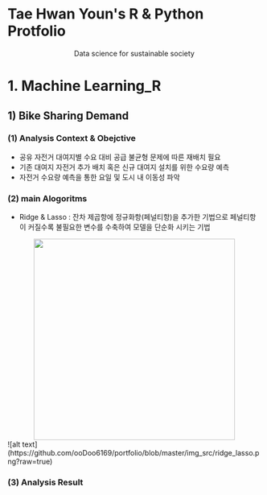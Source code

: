 # Tae Hwan Youn's R & Python Protfolio
<center>Data science for sustainable society</center>

# 1. Machine Learning_R
## 1) Bike Sharing Demand
### (1) Analysis Context & Obejctive
 - 공유 자전거 대여지별 수요 대비 공급 불균형 문제에 따른 재배치 필요
 - 기존 대여지 자전거 추가 배치 혹은 신규 대여지 설치를 위한 수요량 예측
 - 자전거 수요량 예측을 통한 요일 및 도시 내 이동성 파악

### (2) main Alogoritms
 - Ridge & Lasso
  : 잔차 제곱항에 정규화항(페널티항)을 추가한 기법으로 페널티항이 커질수록 불필요한 변수를 수축하여 모델을 단순화 시키는 기법
<center><img src="C:\Users\TaeHwan\Desktop\Git\portfolio\img_src\ridge_lasso.png" width="400px" /></center>
![alt text](https://github.com/ooDoo6169/portfolio/blob/master/img_src/ridge_lasso.png?raw=true)

### (3) Analysis Result



